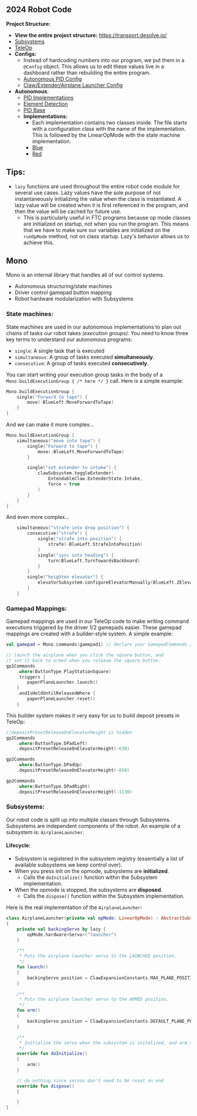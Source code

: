 ## 2024 Robot Code
**Project Structure:**
- **__View the entire project structure:__** https://transport.desolve.io/
- [Subsystems](https://github.com/rdhsrobotics/ftc-rc-2024/tree/master/TeamCode/src/main/java/org/riverdell/robotics/xdk/opmodes/subsystem)
- [TeleOp](https://github.com/rdhsrobotics/ftc-rc-2024/blob/master/TeamCode/src/main/java/org/riverdell/robotics/xdk/opmodes/AbstractTeleOp.kt)
- **Configs:**
  - Instead of hardcoding numbers into our program, we put them in a `@Config` object. This allows us to edit these values live in a dashboard rather than rebuilding the entire program.
  - [Autonomous PID Config](https://github.com/rdhsrobotics/ftc-rc-2024/blob/master/TeamCode/src/main/java/org/robotics/robotics/xdk/asd/autonomous/utilities/AutoPipelineUtilities.kt)
  - [Claw/Extender/Airplane Launcher Config](https://github.com/rdhsrobotics/ftc-rc-2024/blob/master/TeamCode/src/main/java/org/robotics/robotics/xdk/asd/subsystem/claw/ClawExpansionConstants.kt)
- **Autonomous**:
  - [PID Implementations](https://github.com/rdhsrobotics/ftc-rc-2024/blob/master/TeamCode/src/main/java/org/riverdell/robotics/xdk/opmodes/autonomous/AbstractAutoPipeline.kt#L188)
  - [Element Detection](https://github.com/rdhsrobotics/ftc-rc-2024/blob/master/TeamCode/src/main/java/org/riverdell/robotics/xdk/opmodes/autonomous/detection/elements/GameElementDetection.java)
  - [PID Base](https://github.com/rdhsrobotics/ftc-rc-2024/blob/master/TeamCode/src/main/java/org/riverdell/robotics/xdk/opmodes/autonomous/controlsystem/PIDController.kt)
  - **Implementations:**
    - Each implementation contains two classes inside. The file starts with a configuration class with the name of the implementation. This is followed by the LinearOpMode with the state machine implementation.
    - [Blue](https://github.com/rdhsrobotics/ftc-rc-2024/tree/master/TeamCode/src/main/java/org/riverdell/robotics/xdk/opmodes/autonomous/blue)
    - [Red](https://github.com/rdhsrobotics/ftc-rc-2024/tree/master/TeamCode/src/main/java/org/riverdell/robotics/xdk/opmodes/autonomous/red)

## Tips:
- `lazy` functions are used throughout the entire robot code module for several use cases. Lazy values have the sole purpose of not instantaneously initializing the value when the class is instantiated. A lazy value will be created when it is first referenced in the program, and then the value will be cached for future use.
  - This is particularly useful in FTC programs because op mode classes are initialized on startup, not when you run the program. This means that we have to make sure our variables are initialized on the `runOpMode` method, not on class startup. Lazy's behavior allows us to achieve this.

## Mono
Mono is an internal library that handles all of our control systems.
- Autonomous structuring/state machines
- Driver control gamepad button mapping
- Robot hardware modularization with Subsystems

### State machines:
State machines are used in our autonomous implementations to plan out chains of tasks our robot takes *(execution groups)*. You need to know three key terms to understand our autonomous programs:
- `single`: A single task that is executed
- `simultaneous`: A group of tasks executed **simultaneously**.
- `consecutive`: A group of tasks executed **consecutively**.

You can start writing your execution group tasks in the body of a `Mono.buildExecutionGroup { /* here */ }` call. Here is a simple example:
```kotlin
Mono.buildExecutionGroup {
    single("Forward to tape") {
        move(-BlueLeft.MoveForwardToTape)
    }
}
```

And we can make it more complex...
```kotlin
Mono.buildExecutionGroup {
    simultaneous("move into tape") {
        single("Forward to tape") {
            move(-BlueLeft.MoveForwardToTape)
        }

        single("set extender to intake") {
            clawSubsystem.toggleExtender(
                ExtendableClaw.ExtenderState.Intake,
                force = true
            )
        }
    }
}
```

And even more complex...
```kotlin
    simultaneous("strafe into drop position") {
        consecutive("strafe") {
            single("strafe into position") {
                strafe(-BlueLeft.StrafeIntoPosition)
            }
            single("sync into heading") {
                turn(BlueLeft.TurnTowardsBackboard)
            }
        }
        single("heighten elevator") {
            elevatorSubsystem.configureElevatorManually(BlueLeft.ZElevatorDropExpectedHeight)
        }
    }
```

### Gamepad Mappings:
Gamepad mappings are used in our TeleOp code to make writing command executions triggered by the driver 1/2 gamepads easier. These gamepad mappings are created with a builder-style system. A simple example:
```kotlin
val gamepad = Mono.commands(gamepad1) // declare your GamepadCommands instance

// launch the airplane when you click the square button, and
// set it back to armed when you release the square button.
gp1Commands
    .where(ButtonType.PlayStationSquare)
    .triggers {
        paperPlaneLauncher.launch()
    }
    .andIsHeldUntilReleasedWhere {
        paperPlaneLauncher.reset()
    }
```

This builder system makes it very easy for us to build deposit presets in TeleOp:
```kotlin
//depositPresetReleaseOnElevatorHeight is hidden
gp2Commands
    .where(ButtonType.DPadLeft)
    .depositPresetReleaseOnElevatorHeight(-630)

gp2Commands
    .where(ButtonType.DPadUp)
    .depositPresetReleaseOnElevatorHeight(-850)

gp2Commands
    .where(ButtonType.DPadRight)
    .depositPresetReleaseOnElevatorHeight(-1130)
```

### Subsystems:
Our robot code is split up into multiple classes through Subsystems. Subsystems are independent components of the robot. An example of a subsystem is: `AirplaneLauncher`.

#### Lifecycle:
- Subsystem is registered in the subsystem registry (essentially a list of available subsystems we keep control over).
- When you press init on the opmode, subsystems are **initialized**.
  - Calls the `doInitialize()` function within the Subsystem implementation.
- When the opmode is stopped, the subsystems are **disposed**.
  - Calls the `dispose()` function within the Subsystem implementation.

Here is the real implementation of the `AirplaneLauncher`:
```kotlin
class AirplaneLauncher(private val opMode: LinearOpMode) : AbstractSubsystem()
{
    private val backingServo by lazy {
        opMode.hardware<Servo>("launcher")
    }

    /**
     * Puts the airplane launcher servo to the LAUNCHED position.
     */
    fun launch()
    {
        backingServo.position = ClawExpansionConstants.MAX_PLANE_POSITION
    }

    /**
     * Puts the airplane launcher servo to the ARMED position.
     */
    fun arm()
    {
        backingServo.position = ClawExpansionConstants.DEFAULT_PLANE_POSITION
    }

    /**
     * Initialize the servo when the subsystem is initalized, and arm the airplane launcher.
     */
    override fun doInitialize()
    {
        arm()
    }

    // do nothing since servos don't need to be reset on end
    override fun dispose()
    {

    }
}
```


